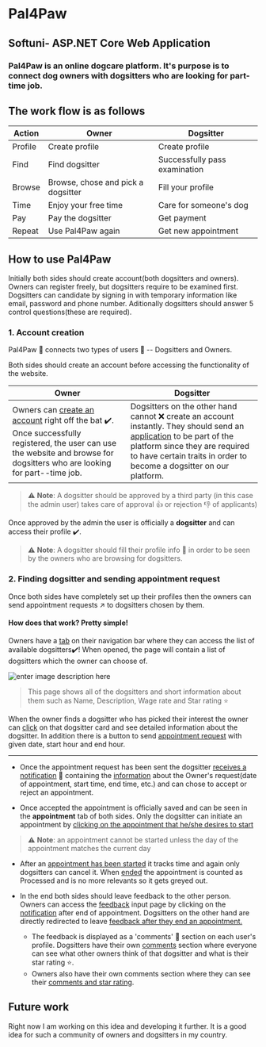 # Pal4Paw

## Softuni- ASP.NET Core Web Application

### Pal4Paw is an online dogcare platform. It's purpose is to connect dog owners with dogsitters who are looking for part-time job.

## The work flow is as follows

Action | Owner | Dogsitter
--- | --- | ---
Profile	 | Create profile | Create profile
Find | Find dogsitter | Successfully pass examination
Browse | Browse, chose and pick a dogsitter | Fill your profile
Time | Enjoy your free time | Care for someone's dog
Pay | Pay the dogsitter | Get payment
Repeat | Use Pal4Paw again | Get new appointment

## How to use Pal4Paw
Initially both sides should create account(both dogsitters and owners). Owners can register freely, but dogsitters require to be examined first. Dogsitters can candidate by signing in with temporary information like email, password and phone number. Aditionally dogsitters should answer 5 control questions(these are required).

### 1. Account creation
Pal4Paw :feet: connects two types of users  :bust_in_silhouette: -- Dogsitters and Owners.

Both sides should create an account before accessing the functionality of the website.

Owner | Dogsitter
--- | ---
Owners can [create an account](https://res.cloudinary.com/dnonuly2u/image/upload/v1589561126/CreateAccOwner_vck3lp.png) right off the bat :heavy_check_mark:. Once successfully registered, the user can use the website and browse for dogsitters who are looking for part--time job.| Dogsitters on the other hand cannot :x: create an account instantly. They should send an [application](https://res.cloudinary.com/dnonuly2u/image/upload/v1589561049/Candidate_ifv9dr.png) to be part of the platform since they are required to have certain traits in order to become a dogsitter on our platform. 

> :warning: **Note**: A dogsitter should be approved by a third party (in this case the admin user) takes care of approval :thumbsup: or rejection :thumbsdown: of applicants)  

Once approved by the admin the user is officially a **dogsitter** and can access their profile :heavy_check_mark:.

>:warning: **Note**: A dogsitter should fill their profile info  :bust_in_silhouette: in order to be seen by the owners who are browsing for dogsitters.

### 2. Finding dogsitter and sending appointment request
Once both sides have completely set up their profiles then the owners can send appointment requests :arrow_upper_right: to dogsitters chosen by them. 

#### How does that work? **Pretty simple!**

Owners have a [tab](https://res.cloudinary.com/dnonuly2u/image/upload/v1589562341/FindDogsitter_ewnh0q.png) on their navigation bar where they can access the list of available dogsitters:heavy_check_mark:! When opened, the page will contain a list of dogsitters which the owner can choose of.

![enter image description here](https://res.cloudinary.com/dnonuly2u/image/upload/v1589562630/FindDogsitterList_kuxlut.png)

> This page shows all of the dogsitters and short information about them such as Name, Description, Wage rate and Star rating :star:

When the owner finds a dogsitter who has picked their interest the owner can [click](https://res.cloudinary.com/dnonuly2u/image/upload/v1589563128/DetailsDogsitter_kb5ulo.png) on that dogsitter card and see detailed information about the dogsitter. In addition there is a button to send [appointment request](https://res.cloudinary.com/dnonuly2u/image/upload/v1589563173/AppointmentRequest_qqw0dg.png) with given date, start hour and end hour.

---

- Once the appointment request has been sent the dogsitter [receives a notification](https://res.cloudinary.com/dnonuly2u/image/upload/v1589563363/NotificationsPanelDogsitterAppointmnet_hs2pda.png) :bell: containing the [information](https://res.cloudinary.com/dnonuly2u/image/upload/v1589563399/DetailedInfoAboutAppointment_zp7bq5.png) about the Owner's request(date of appointment, start time, end time, etc.) and can chose to accept or reject an appointment.

- Once accepted the appointment is officially saved and can be seen in the **appointment** tab of both sides. Only the dogsitter can initiate an appointment by [clicking on the appointment that he/she desires to start](https://res.cloudinary.com/dnonuly2u/image/upload/v1589563871/StartAppointment_dqzxvs.png)
>:warning: **Note**: an appointment cannot be started unless the day of the appointment matches the current day 

- After an [appointment has been started](https://res.cloudinary.com/dnonuly2u/image/upload/v1589564085/StartedAppointment_ssjxe4.png) it tracks time and again only dogsitters can cancel it. When [ended](https://res.cloudinary.com/dnonuly2u/image/upload/v1589564130/Ended_bxexht.png) the appointment is counted as Processed and is no more relevants so it gets greyed out.

- In the end both sides should leave feedback to the other person. Owners can access the [feedback](https://res.cloudinary.com/dnonuly2u/image/upload/v1589564361/OwnerFeedbackLeave_sogtdn.png) input page by clicking on the [notification](https://res.cloudinary.com/dnonuly2u/image/upload/v1589564254/FeedbackOwner_qxqj4e.png) after end of appointment. Dogsitters on the other hand are directly redirected to leave [feedback after they end an appointment.](https://res.cloudinary.com/dnonuly2u/image/upload/v1589564254/FeedbackOwner_qxqj4e.png)

	- The feedback is displayed as a 'comments' :speech_balloon:  section on each user's profile. Dogsitters have their own [comments](https://res.cloudinary.com/dnonuly2u/image/upload/v1589564613/DogsitterComments_jxqky9.png) section where everyone can see what other owners think of that dogsitter and what is their star rating :star:.
	-  Owners also have their own comments section where they can see their [comments and star rating](https://res.cloudinary.com/dnonuly2u/image/upload/v1589564644/OwnerComments_s8wi1q.png).

## Future work

Right now I am working on this idea and developing it further. It is a good idea for such a community of owners and dogsitters in my country.
